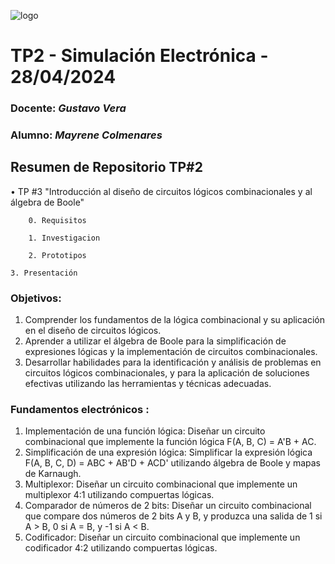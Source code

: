 ![logo](/.rsc/img/Logo.png)

# TP2 - Simulación Electrónica - 28/04/2024  

###  Docente: *Gustavo Vera*
### Alumno: *Mayrene Colmenares* 



## Resumen de Repositorio  TP#2  
• TP #3 "Introducción al diseño de circuitos lógicos combinacionales y al álgebra de Boole"  

        0. Requisitos 

        1. Investigacion

        2. Prototipos

	3. Presentación


### Objetivos:
1. Comprender los fundamentos de la lógica combinacional y su aplicación en
el diseño de circuitos lógicos.
2. Aprender a utilizar el álgebra de Boole para la simplificación de expresiones
lógicas y la implementación de circuitos combinacionales.
3. Desarrollar habilidades para la identificación y análisis de problemas en
circuitos lógicos combinacionales, y para la aplicación de soluciones
efectivas utilizando las herramientas y técnicas adecuadas.

### Fundamentos electrónicos :
1. Implementación de una función lógica: Diseñar un circuito combinacional
que implemente la función lógica F(A, B, C) = A'B + AC.
2. Simplificación de una expresión lógica: Simplificar la expresión lógica F(A,
B, C, D) = ABC + AB'D + ACD' utilizando álgebra de Boole y mapas de
Karnaugh.
3. Multiplexor: Diseñar un circuito combinacional que implemente un
multiplexor 4:1 utilizando compuertas lógicas.
4. Comparador de números de 2 bits: Diseñar un circuito combinacional que
compare dos números de 2 bits A y B, y produzca una salida de 1 si A > B,
0 si A = B, y -1 si A < B.
5. Codificador: Diseñar un circuito combinacional que implemente un
codificador 4:2 utilizando compuertas lógicas.
